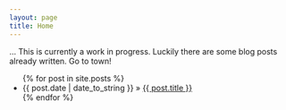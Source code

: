 ```yaml
---
layout: page
title: Home
---
```

<p>
  ... This is currently a work in progress. Luckily there are some blog posts already written. Go to town!
</p>
<ul class="posts">
  {% for post in site.posts %}
    <li><span>{{ post.date | date_to_string }}</span> &raquo; <a href="{{ BASE_PATH }}{{ post.url }}">{{ post.title }}</a></li>
  {% endfor %}
</ul>


